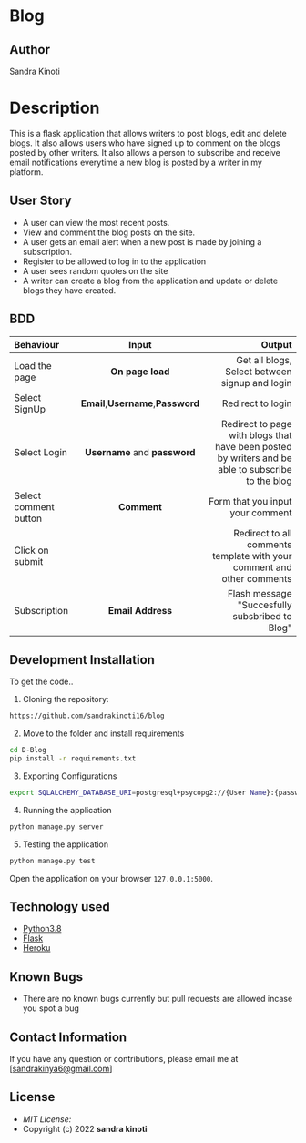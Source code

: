 # Blog
## Author
Sandra Kinoti

# Description
This  is a flask application that allows writers to post blogs, edit and delete blogs. It also allows users who have signed up to comment on the blogs posted by other writers. It also allows a person to subscribe and receive email notifications everytime a new blog is posted by a writer in my platform.

## User Story

* A user can view the most recent posts.
* View and comment the blog posts on the site.
* A user gets an email alert when a new post is made by joining a subscription.
* Register to be allowed to log in to the application
* A user sees random quotes on the site
* A writer can create a blog from the application and update or delete blogs they have created.

## BDD
| Behaviour | Input | Output |
| :---------------- | :---------------: | ------------------: |
| Load the page | **On page load** | Get all blogs, Select between signup and login|
| Select SignUp| **Email**,**Username**,**Password** | Redirect to login|
| Select Login | **Username** and **password** | Redirect to page with blogs that have been posted by writers and be able to subscribe to the blog|
| Select comment button | **Comment** | Form that you input your comment|
| Click on submit |  | Redirect to all comments template with your comment and other comments|
|Subscription | **Email Address**| Flash message "Succesfully subsbribed to Blog"|

## Development Installation
To get the code..

1. Cloning the repository:
  ```bash
  https://github.com/sandrakinoti16/blog
  ```
2. Move to the folder and install requirements
  ```bash
  cd D-Blog
  pip install -r requirements.txt
  ```
3. Exporting Configurations
  ```bash
  export SQLALCHEMY_DATABASE_URI=postgresql+psycopg2://{User Name}:{password}@localhost/{database name}
  ```
4. Running the application
  ```bash
  python manage.py server
  ```
5. Testing the application
  ```bash
  python manage.py test
  ```
Open the application on your browser `127.0.0.1:5000`.


## Technology used

* [Python3.8](https://www.python.org/)
* [Flask](http://flask.pocoo.org/)
* [Heroku](https://heroku.com)


## Known Bugs
* There are no known bugs currently but pull requests are allowed incase you spot a bug

## Contact Information 

If you have any question or contributions, please email me at [sandrakinya6@gmail.com]

## License
* *MIT License:*
* Copyright (c) 2022 **sandra kinoti**